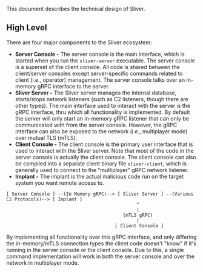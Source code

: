 This document describes the technical design of Sliver.

## High Level

There are four major components to the Sliver ecosystem:

* __Server Console -__ The server console is the main interface, which is started when you run the `sliver-server` executable. The server console is a superset of the client console. All code is shared between the client/server consoles except server-specific commands related to client (i.e., operator) management. The server console talks over an in-memory gRPC interface to the server.
* __Sliver Server -__ The Sliver server manages the internal database, starts/stops network listeners (such as C2 listeners, though there are other types). The main interface used to interact with the server is the gRPC interface, thru which all functionality is implemented. By default the server will only start an in-memory gRPC listener that can only be communicated with from the server console. However, the gRPC interface can also be exposed to the network (i.e., multiplayer mode) over mutual TLS (mTLS).
* __Client Console -__ The client console is the primary user interface that is used to interact with the Sliver server. Note that most of the code in the server console is actually the client console. The client console can also be compiled into a separate client binary file `sliver-client`, which is generally used to connect to the "mutliplayer" gRPC network listener.  
* __Implant -__ The implant is the actual malicious code run on the target system you want remote access to.

```
[ Server Console ] --(In Memory gRPC)--> [ Sliver Server ] --(Various C2 Protocols)--> [ Implant ]
                                                ^
                                                |
                                           (mTLS gRPC)
                                                |
                                        [ Client Console ]
```

By implementing all functionality over this gRPC interface, and only differing the in-memory/mTLS connection types the client code doesn't "know" if it's running in the server console or the client console. Due to this, a single command implementation will work in both the server console and over the network in multiplayer mode.
